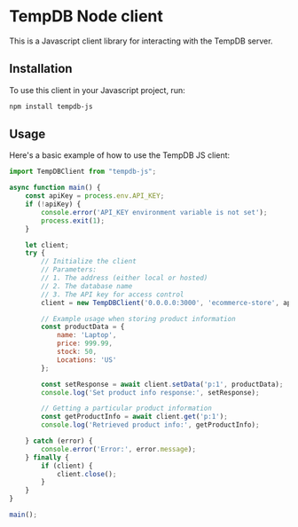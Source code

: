 # TempDB Node client

This is a Javascript client library for interacting with the TempDB server.

## Installation

To use this client in your Javascript project, run:

```sh
npm install tempdb-js
```

## Usage

Here's a basic example of how to use the TempDB JS client:
```javascript
import TempDBClient from "tempdb-js";

async function main() {
    const apiKey = process.env.API_KEY;
    if (!apiKey) {
        console.error('API_KEY environment variable is not set');
        process.exit(1);
    }

    let client;
    try {
        // Initialize the client
        // Parameters:
        // 1. The address (either local or hosted)
        // 2. The database name
        // 3. The API key for access control
        client = new TempDBClient('0.0.0.0:3000', 'ecommerce-store', apiKey);

        // Example usage when storing product information
        const productData = {
            name: 'Laptop',
            price: 999.99,
            stock: 50,
            Locations: 'US'
        };

        const setResponse = await client.setData('p:1', productData);
        console.log('Set product info response:', setResponse);

        // Getting a particular product information
        const getProductInfo = await client.get('p:1');
        console.log('Retrieved product info:', getProductInfo);

    } catch (error) {
        console.error('Error:', error.message);
    } finally {
        if (client) {
            client.close();
        }
    }
}

main();
```